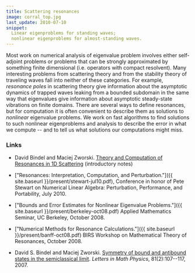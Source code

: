 ```yaml
---
title: Scattering resonances
image: corral_top.jpg
last_update: 2010-07-10
snippet:
  Linear eigenproblems for standing waves;
  nonlinear eigenproblems for almost-standing waves.
---
```


Most work on numerical analysis of eigenvalue problem involves either
self-adjoint problems or problems that can be strongly approximated by
something finite dimensional (i.e. operators with compact resolvent).
Many interesting problems from scattering theory and from the
stability theory of traveling waves fall into neither of these
categories.  For example, _resonance poles_ in scattering theory give
information about the asymptotic dynamics of trapped waves leaking
from a bounded subdomain in the same way that eigenvalues give
information about asymptotic steady-state vibrations on finite
domains.  There are several ways to define resonances, but for
computation it is often convenient to describe them as solutions to
_nonlinear_ eigenvalue problems.  We work on fast algorithms to find
solutions to such nonlinear eigenproblems and analysis to describe the
error in what we compute -- and to tell us what solutions our
computations might miss.

### Links

* David Bindel and Maciej Zworski.  [Theory and Computation of
  Resonances in 1D
  Scattering](http://www.cs.cornell.edu/~bindel/cims/resonant1d)
  (introductory notes)
* ["Resonances: Interpretation, Computation, and Perturbation."]({{ site.baseurl }}/present/stewart-jul10.pdf), Conference in honor of Pete Stewart on Numerical Linear Algebra:
  Perturbation, Performance, and Portability, July 2010.
* ["Bounds and Error Estimates for Nonlinear Eigenvalue
  Problems."]({{ site.baseurl }}/present/berkeley-oct08.pdf) Applied Mathematics Seminar,
  UC Berkeley, October 2008.
* ["Numerical Methods for Resonance
  Calculations."]({{ site.baseurl }}/present/banff-oct08.pdf) BIRS Workshop on
  Mathematical Theory of Resonances, October 2008.
* David S. Bindel and Maciej Zworski.  [Symmetry of bound and
  antibound states in the semiclassical limit][3].  _Letters in Math
  Physics_, 81(2):107--117, 2007.

  [3]: http://dx.doi.org/10.1007/s11005-007-0178-7
